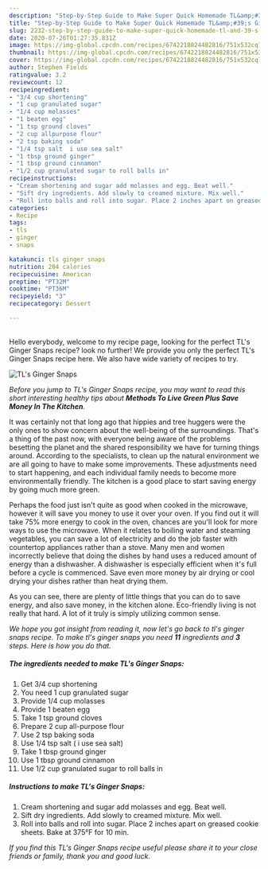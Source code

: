 ```yaml
---
description: "Step-by-Step Guide to Make Super Quick Homemade TL&amp;#39;s Ginger Snaps"
title: "Step-by-Step Guide to Make Super Quick Homemade TL&amp;#39;s Ginger Snaps"
slug: 2232-step-by-step-guide-to-make-super-quick-homemade-tl-and-39-s-ginger-snaps
date: 2020-07-26T01:27:35.831Z
image: https://img-global.cpcdn.com/recipes/6742218824482816/751x532cq70/tls-ginger-snaps-recipe-main-photo.jpg
thumbnail: https://img-global.cpcdn.com/recipes/6742218824482816/751x532cq70/tls-ginger-snaps-recipe-main-photo.jpg
cover: https://img-global.cpcdn.com/recipes/6742218824482816/751x532cq70/tls-ginger-snaps-recipe-main-photo.jpg
author: Stephen Fields
ratingvalue: 3.2
reviewcount: 12
recipeingredient:
- "3/4 cup shortening"
- "1 cup granulated sugar"
- "1/4 cup molasses"
- "1 beaten egg"
- "1 tsp ground cloves"
- "2 cup allpurpose flour"
- "2 tsp baking soda"
- "1/4 tsp salt  i use sea salt"
- "1 tbsp ground ginger"
- "1 tbsp ground cinnamon"
- "1/2 cup granulated sugar to roll balls in"
recipeinstructions:
- "Cream shortening and sugar add molasses and egg. Beat well."
- "Sift dry ingredients. Add slowly to creamed mixture. Mix well."
- "Roll into balls and roll into sugar. Place 2 inches apart on greased cookie sheets. Bake at 375°F for 10 min."
categories:
- Recipe
tags:
- tls
- ginger
- snaps

katakunci: tls ginger snaps 
nutrition: 204 calories
recipecuisine: American
preptime: "PT32M"
cooktime: "PT36M"
recipeyield: "3"
recipecategory: Dessert

---
```

<br>
Hello everybody, welcome to my recipe page, looking for the perfect TL&#39;s Ginger Snaps recipe? look no further! We provide you only the perfect TL&#39;s Ginger Snaps recipe here. We also have wide variety of recipes to try.
<br>


![TL&#39;s Ginger Snaps](https://img-global.cpcdn.com/recipes/6742218824482816/751x532cq70/tls-ginger-snaps-recipe-main-photo.jpg)

<i>Before you jump to TL&#39;s Ginger Snaps recipe, you may want to read this short interesting healthy tips about 
<strong>Methods To Live Green Plus Save Money In The Kitchen</strong>.</i>
</br>

It was certainly not that long ago that hippies and tree huggers were the only ones to show concern about the well-being of the surroundings. That's a thing of the past now, with everyone being aware of the problems besetting the planet and the shared responsibility we have for turning things around. According to the specialists, to clean up the natural environment we are all going to have to make some improvements. These adjustments need to start happening, and each individual family needs to become more environmentally friendly. The kitchen is a good place to start saving energy by going much more green.

Perhaps the food just isn't quite as good when cooked in the microwave, however it will save you money to use it over your oven. If you find out it will take 75% more energy to cook in the oven, chances are you'll look for more ways to use the microwave. When it relates to boiling water and steaming vegetables, you can save a lot of electricity and do the job faster with countertop appliances rather than a stove. Many men and women incorrectly believe that doing the dishes by hand uses a reduced amount of energy than a dishwasher. A dishwasher is especially efficient when it's full before a cycle is commenced. Save even more money by air drying or cool drying your dishes rather than heat drying them.

As you can see, there are plenty of little things that you can do to save energy, and also save money, in the kitchen alone. Eco-friendly living is not really that hard. A lot of it truly is simply utilizing common sense.


<i>We hope you got insight from reading it, now let's go back to tl&#39;s ginger snaps recipe. To make tl&#39;s ginger snaps you need <strong>11</strong> ingredients and <strong>3</strong> steps. Here is how you do that.
</i>

##### The ingredients needed to make TL&#39;s Ginger Snaps:

1. Get 3/4 cup shortening
1. You need 1 cup granulated sugar
1. Provide 1/4 cup molasses
1. Provide 1 beaten egg
1. Take 1 tsp ground cloves
1. Prepare 2 cup all-purpose flour
1. Use 2 tsp baking soda
1. Use 1/4 tsp salt ( i use sea salt)
1. Take 1 tbsp ground ginger
1. Use 1 tbsp ground cinnamon
1. Use 1/2 cup granulated sugar to roll balls in


##### Instructions to make TL&#39;s Ginger Snaps:

1. Cream shortening and sugar add molasses and egg. Beat well.
1. Sift dry ingredients. Add slowly to creamed mixture. Mix well.
1. Roll into balls and roll into sugar. Place 2 inches apart on greased cookie sheets. Bake at 375°F for 10 min.


<i>If you find this TL&#39;s Ginger Snaps recipe useful please share it to your close friends or family, thank you and good luck.</i>
